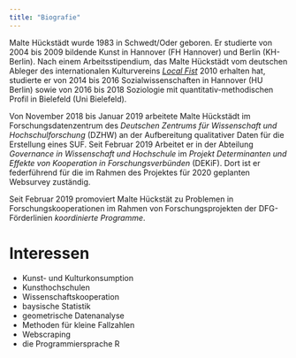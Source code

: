 ```yaml
---
title: "Biografie"
---
```


Malte Hückstädt wurde 1983 in Schwedt/Oder geboren. Er studierte von 2004 bis 2009 bildende Kunst in Hannover (FH Hannover) und Berlin (KH-Berlin). Nach einem Arbeitsstipendium, das Malte Hückstädt vom deutschen Ableger des internationalen Kulturvereins [*Local Fist*](local-fist.com) 2010 erhalten hat, studierte er von 2014 bis 2016 Sozialwissenschaften in Hannover (HU Berlin) sowie von 2016 bis 2018 Soziologie mit quantitativ-methodischen Profil in Bielefeld (Uni Bielefeld).

Von November 2018 bis Januar 2019 arbeitete Malte Hückstädt im Forschungsdatenzentrum des *Deutschen Zentrums für Wissenschaft und Hochschulforschung* (DZHW) an der Aufbereitung qualitativer Daten für die Erstellung eines SUF. Seit Februar 2019 Arbeitet er in der Abteilung *Governance in Wissenschaft und Hochschule* im *Projekt Determinanten und Effekte von Kooperation in Forschungsverbünden* (DEKiF). Dort ist er federführend für die im Rahmen des Projektes für 2020 geplanten Websurvey zuständig.

Seit Februar 2019 promoviert Malte Hückstät zu Problemen in Forschungskooperationen im Rahmen von Forschungsprojekten der DFG-Förderlinien *koordinierte Programme*.

# Interessen

- Kunst- und Kulturkonsumption
- Kunsthochschulen
- Wissenschaftskooperation
- baysische Statistik
- geometrische Datenanalyse
- Methoden für kleine Fallzahlen
- Webscraping
- die Programmiersprache R
